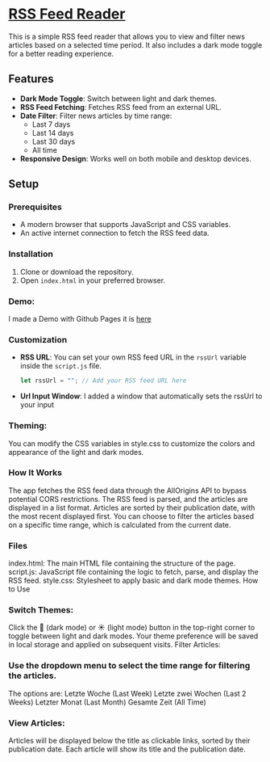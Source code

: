 # [RSS Feed Reader](https://zockerkatze.github.io/rssparser/)

This is a simple RSS feed reader that allows you to view and filter news articles based on a selected time period. It also includes a dark mode toggle for a better reading experience.

## Features
- **Dark Mode Toggle**: Switch between light and dark themes.
- **RSS Feed Fetching**: Fetches RSS feed from an external URL.
- **Date Filter**: Filter news articles by time range:
  - Last 7 days
  - Last 14 days
  - Last 30 days
  - All time
- **Responsive Design**: Works well on both mobile and desktop devices.

## Setup

### Prerequisites
- A modern browser that supports JavaScript and CSS variables.
- An active internet connection to fetch the RSS feed data.

### Installation
1. Clone or download the repository.
2. Open `index.html` in your preferred browser.

### Demo:
I made a Demo with Github Pages it is [here](https://zockerkatze.github.io/rssparser/)

### Customization
- **RSS URL**: You can set your own RSS feed URL in the `rssUrl` variable inside the `script.js` file.
  
  ```javascript
  let rssUrl = ""; // Add your RSS feed URL here

- **Url Input Window**: I added a window that automatically sets the rssUrl to your input

### Theming: 
You can modify the CSS variables in style.css to customize the colors and appearance of the light and dark modes.
### How It Works
The app fetches the RSS feed data through the AllOrigins API to bypass potential CORS restrictions.
The RSS feed is parsed, and the articles are displayed in a list format. Articles are sorted by their publication date, with the most recent displayed first.
You can choose to filter the articles based on a specific time range, which is calculated from the current date.
### Files
index.html: The main HTML file containing the structure of the page.
script.js: JavaScript file containing the logic to fetch, parse, and display the RSS feed.
style.css: Stylesheet to apply basic and dark mode themes.
How to Use
### Switch Themes:

Click the 🌙 (dark mode) or ☀️ (light mode) button in the top-right corner to toggle between light and dark modes.
Your theme preference will be saved in local storage and applied on subsequent visits.
Filter Articles:

### Use the dropdown menu to select the time range for filtering the articles.

The options are:
Letzte Woche (Last Week)
Letzte zwei Wochen (Last 2 Weeks)
Letzter Monat (Last Month)
Gesamte Zeit (All Time)

### View Articles:

Articles will be displayed below the title as clickable links, sorted by their publication date.
Each article will show its title and the publication date.
